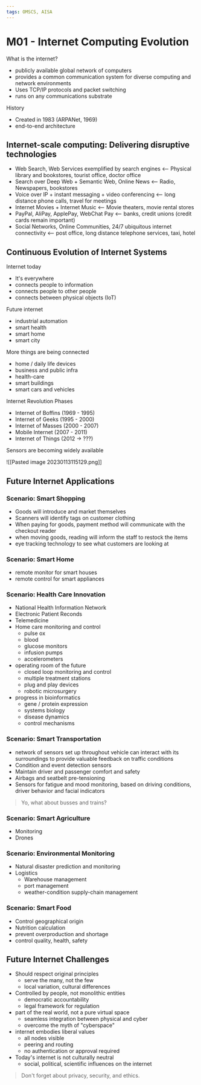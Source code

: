 ```yaml
---
tags: OMSCS, AISA
---
```

# M01 - Internet Computing Evolution

What is the internet?
- publicly available global network of computers
- provides a common communication system for diverse computing and network environments
- Uses TCP/IP protocols and packet switching
- runs on any communications substrate

History
- Created in 1983 (ARPANet, 1969)
- end-to-end architecture

## Internet-scale computing: Delivering disruptive technologies

- Web Search, Web Services exemplified by search engines <-- Physical library and bookstores, tourist office, doctor office
- Search over Deep Web + Semantic Web, Online News <-- Radio, Newspapers, bookstores
- Voice over IP + instant messaging + video conferencing <-- long distance phone calls, travel for meetings
- Internet Movies + Internet Music <-- Movie theaters, movie rental stores
- PayPal, AliPay, ApplePay, WebChat Pay <-- banks, credit unions (credit cards remain important)
- Social Networks, Online Communities, 24/7 ubiquitous internet connectivity <-- post office, long distance telephone services, taxi, hotel

## Continuous Evolution of Internet Systems
Internet today
- It's everywhere
- connects people to information
- connects people to other people
- connects between physical objects (IoT)

Future internet
- industrial automation
- smart health
- smart home
- smart city

More things are being connected
- home / daily life devices
- business and public infra
- health-care
- smart buildings
- smart cars and vehicles

Internet Revolution Phases
- Internet of Boffins (1969 - 1995)
- Internet of Geeks (1995 - 2000)
- Internet of Masses (2000 - 2007)
- Mobile Internet (2007 - 2011)
- Internet of Things (2012 -> ???)

Sensors are becoming widely available

![[Pasted image 20230113115129.png]]

## Future Internet Applications

### Scenario: Smart Shopping
- Goods will introduce and market themselves
- Scanners will identify tags on customer clothing
- When paying for goods, payment method will communicate with the checkout reader
- when moving goods, reading will inform the staff to restock the items
- eye tracking technology to see what customers are looking at

### Scenario: Smart Home
- remote monitor for smart houses
- remote control for smart appliances

### Scenario: Health Care Innovation
- National Health Information Network
- Electronic Patient Reconds
- Telemedicine
- Home care monitoring and control
	- pulse ox
	- blood
	- glucose monitors
	- infusion pumps
	- accelerometers
- operating room of the future
	- closed loop monitoring and control
	- multiple treatment stations
	- plug and play devices
	- robotic microsurgery
- progress in bioinformatics
	- gene / protein expression
	- systems biology
	- disease dynamics
	- control mechanisms

### Scenario: Smart Transportation
- network of sensors set up throughout vehicle can interact with its surroundings to provide valuable feedback on traffic conditions
- Condition and event detection sensors
- Maintain driver and passenger comfort and safety
- Airbags and seatbelt pre-tensioning
- Sensors for fatigue and mood monitoring, based on driving conditions, driver behavior and facial indicators

> Yo, what about busses and trains?

### Scenario: Smart Agriculture
- Monitoring
- Drones

### Scenario: Environmental Monitoring
- Natural disaster prediction and monitoring
- Logistics
	- Warehouse management
	- port management
	- weather-condition supply-chain management

### Scenario: Smart Food
- Control geographical origin
- Nutrition calculation
- prevent overproduction and shortage
- control quality, health, safety

## Future Internet Challenges
- Should respect original principles
	- serve the many, not the few
	- local variation, cultural differences
- Controlled by people, not monolithic entities
	- democratic accountability
	- legal framework for regulation
- part of the real world, not a pure virtual space
	- seamless integration between physical and cyber
	- overcome the myth of "cyberspace"
- internet embodies liberal values
	- all nodes visible
	- peering and routing
	- no authentication or approval required
- Today's internet is not culturally neutral
	- social, political, scientific influences on the internet

> Don't forget about privacy, security, and ethics.
